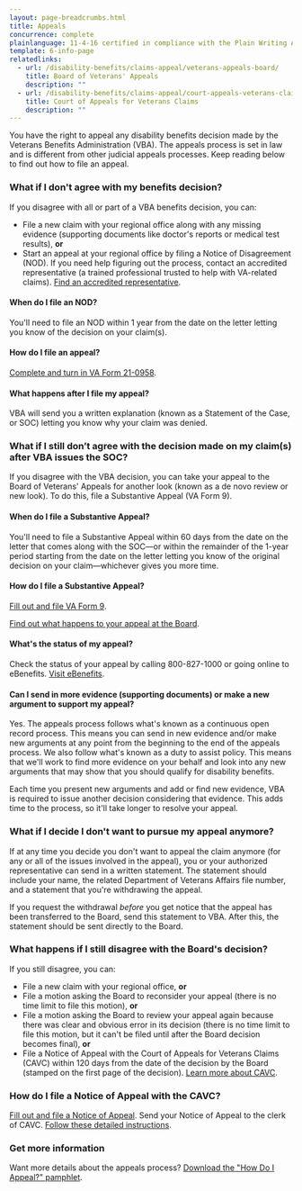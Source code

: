 ```yaml
---
layout: page-breadcrumbs.html
title: Appeals
concurrence: complete
plainlanguage: 11-4-16 certified in compliance with the Plain Writing Act
template: 6-info-page
relatedlinks:
  - url: /disability-benefits/claims-appeal/veterans-appeals-board/
    title: Board of Veterans' Appeals
    description: ""
  - url: /disability-benefits/claims-appeal/court-appeals-veterans-claims/
    title: Court of Appeals for Veterans Claims
    description: ""
---
```


You have the right to appeal any disability benefits decision made by the Veterans Benefits Administration (VBA). The appeals process is set in law and is different from other judicial appeals processes. Keep reading below to find out how to file an appeal.  

<div class="call-out" markdown="0">

### What if I don't agree with my benefits decision?  

If you disagree with all or part of a VBA benefits decision, you can:

- File a new claim with your regional office along with any missing evidence (supporting documents like doctor's reports or medical test results), **or**
- Start an appeal at your regional office by filing a Notice of Disagreement (NOD). If you need help figuring out the process, contact an accredited representative (a trained professional trusted to help with VA-related claims). [Find an accredited representative](/disability-benefits/apply-for-benefits/help/index.html).
</div>

#### When do I file an NOD?

You'll need to file an NOD within 1 year from the date on the letter letting you know of the decision on your claim(s).

#### How do I file an appeal?

[Complete and turn in VA Form 21-0958](http://www.vba.va.gov/pubs/forms/VBA-21-0958-ARE.pdf).

#### What happens after I file my appeal?

VBA will send you a written explanation (known as a Statement of the Case, or SOC) letting you know why your claim was denied.

### What if I still don’t agree with the decision made on my claim(s) after VBA issues the SOC?

If you disagree with the VBA decision, you can take your appeal to the Board of Veterans' Appeals for another look (known as a de novo review or new look). To do this, file a Substantive Appeal (VA Form 9).

#### When do I file a Substantive Appeal?

You'll need to file a Substantive Appeal within 60 days from the date on the letter that comes along with the SOC—or within the remainder of the 1-year period starting from the date on the letter letting you know of the original decision on your claim—whichever gives you more time.

#### How do I file a Substantive Appeal?

[Fill out and file VA Form 9](http://www.va.gov/vaforms/va/pdf/VA9.pdf).

[Find out what happens to your appeal at the Board](/disability-benefits/claims-appeal/veterans-appeals-board/).

#### What's the status of my appeal?

Check the status of your appeal by calling <span class="tel">800-827-1000</span> or going online to eBenefits. [Visit eBenefits](https://www.ebenefits.va.gov).

#### Can I send in more evidence (supporting documents) or make a new argument to support my appeal?  

Yes. The appeals process follows what's known as a continuous open record process. This means you can send in new evidence and/or make new arguments at any point from the beginning to the end of the appeals process. We also follow what's known as a duty to assist policy. This means that we'll work to find more evidence on your behalf and look into any new arguments that may show that you should qualify for disability benefits. 

Each time you present new arguments and add or find new evidence, VBA is required to issue another decision considering that evidence. This adds time to the process, so it'll take longer to resolve your appeal.

### What if I decide I don't want to pursue my appeal anymore?

If at any time you decide you don't want to appeal the claim anymore (for any or all of the issues involved in the appeal), you or your authorized representative can send in a written statement. The statement should include your name, the related Department of Veterans Affairs file number, and a statement that you're withdrawing the appeal.

If you request the withdrawal *before* you get notice that the appeal has been transferred to the Board, send this statement to VBA. After this, the statement should be sent directly to the Board.  

### What happens if I still disagree with the Board's decision?

If you still disagree, you can:

  - File a new claim with your regional office, **or**
  - File a motion asking the Board to reconsider your appeal (there is no time limit to file this motion), **or**
  - File a motion asking the Board to review your appeal again because there was clear and obvious error in its decision (there is no time limit to file this motion, but it can't be filed until after the Board decision becomes final), **or**
  - File a Notice of Appeal with the Court of Appeals for Veterans Claims (CAVC) within 120 days from the date of the decision by the Board (stamped on the first page of the decision). [Learn more about CAVC](/disability-benefits/claims-appeal/court-appeals-veterans-claims/).

### How do I file a Notice of Appeal with the CAVC?

[Fill out and file a Notice of Appeal](http://www.uscourts.cavc.gov/forms_fees.php). Send your Notice of Appeal to the clerk of CAVC. [Follow these detailed instructions](http://www.uscourts.cavc.gov/appeal.php).

### Get more information

Want more details about the appeals process? [Download the "How Do I Appeal?" pamphlet](http://www.bva.va.gov/docs/Pamphlets/How-Do-I-Appeal-Booklet--508Compliance.pdf).
